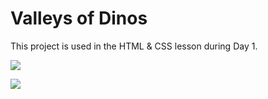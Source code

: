 # Valleys of Dinos

This project is used in the HTML & CSS lesson during Day 1.

[![](http://cd.sseu.re/20160905-2e5d2.png)](http://cd.sseu.re/20160905-2e5d2.png)

[![](http://cd.sseu.re/20160905-nw9rz.png)](http://cd.sseu.re/20160905-nw9rz.png)
